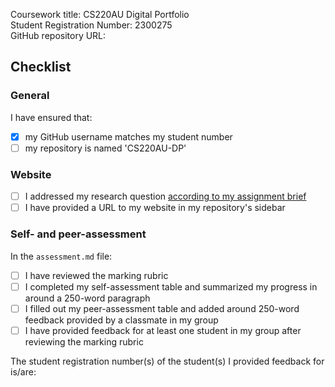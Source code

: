 Coursework title: CS220AU Digital Portfolio  
Student Registration Number: 2300275  
GitHub repository URL: <!-- add the URL of your repository, not the URL of your website -->  

## Checklist
<!-- complete the checklist below by simply replacing the space with an 'x' as seen in the first checkpoint below --> 

### General
I have ensured that:

- [x] my GitHub username matches my student number
- [ ] my repository is named 'CS220AU-DP'

### Website
- [ ] I addressed my research question [according to my assignment brief](https://navigatingthedigitalworld.com/docs/cs220au)
- [ ] I have provided a URL to my website in my repository's sidebar

### Self- and peer-assessment
In the `assessment.md` file:

- [ ] I have reviewed the marking rubric
- [ ] I completed my self-assessment table and summarized my progress in around a 250-word paragraph
- [ ] I filled out my peer-assessment table and added around 250-word feedback provided by a classmate in my group
- [ ] I have provided feedback for at least one student in my group after reviewing the marking rubric

The student registration number(s) of the student(s) I provided feedback for is/are: <!-- add student number --> 
